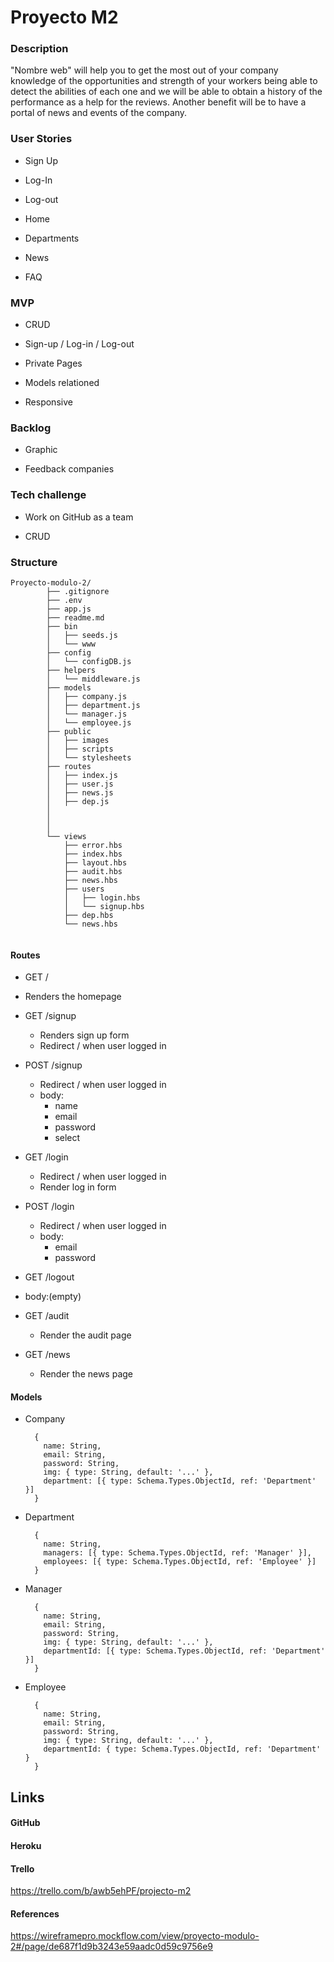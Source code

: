 # Proyecto M2

### Description

"Nombre web" will help you to get the most out of your company knowledge of the opportunities and strength of your workers being able to detect the abilities of each one and we will be able to obtain a history of the performance as a help for the reviews. Another benefit will be to have a portal of news and events of the company.

### User Stories

- Sign Up

- Log-In

- Log-out

- Home

- Departments

- News

- FAQ


### MVP

- CRUD

- Sign-up / Log-in / Log-out

- Private Pages

- Models relationed

- Responsive


### Backlog

- Graphic

- Feedback companies


### Tech challenge

- Work on GitHub as a team

- CRUD


### Structure

```
Proyecto-modulo-2/
        ├── .gitignore
        ├── .env
        ├── app.js
        ├── readme.md
        ├── bin
        │   ├── seeds.js
        │   └── www
        ├── config
        │   └── configDB.js
        ├── helpers
        │   └── middleware.js
        ├── models
        │   ├── company.js
        │   ├── department.js
        │   └── manager.js
        │	└── employee.js
        ├── public
        │   ├── images
        │   ├── scripts
        │   └── stylesheets
        ├── routes
        │   ├── index.js
        │   ├── user.js
        │	├── news.js
        │   ├── dep.js
        │       
        │       
        │
        └── views
            ├── error.hbs
            ├── index.hbs
            ├── layout.hbs
            ├── audit.hbs
            ├── news.hbs
            ├── users
            │   ├── login.hbs
            │   └── signup.hbs
            ├── dep.hbs
            └── news.hbs
                
```



#### Routes

- GET /
  
- Renders the homepage
  
- GET /signup
  - Renders sign up form
  - Redirect / when user logged in

- POST /signup
  - Redirect / when user logged in
  - body:
    - name
    - email
    - password
    - select

- GET /login
  - Redirect / when user logged in
  - Render log in form

- POST /login
  - Redirect / when user logged in
  - body:
    - email
    - password

- GET /logout
  
- body:(empty)
  
- GET /audit

  - Render the audit page

    

- GET /news
  
  - Render the news page





#### Models

- Company

  ```
    {
      name: String,
      email: String,
      password: String,
      img: { type: String, default: '...' },
      department: [{ type: Schema.Types.ObjectId, ref: 'Department' }]
    }
  ```

- Department

  ```
    {
      name: String,
      managers: [{ type: Schema.Types.ObjectId, ref: 'Manager' }],
      employees: [{ type: Schema.Types.ObjectId, ref: 'Employee' }]
    }
  ```

- Manager

  ```
    {
      name: String,
      email: String,
      password: String,
      img: { type: String, default: '...' },
      departmentId: [{ type: Schema.Types.ObjectId, ref: 'Department' }]
    }
  ```

- Employee

  ```
    {
      name: String,
      email: String,
      password: String,
      img: { type: String, default: '...' },
      departmentId: { type: Schema.Types.ObjectId, ref: 'Department' }
    }
  ```





## Links

#### GitHub



#### Heroku



#### Trello

https://trello.com/b/awb5ehPF/projecto-m2

#### References

https://wireframepro.mockflow.com/view/proyecto-modulo-2#/page/de687f1d9b3243e59aadc0d59c9756e9
